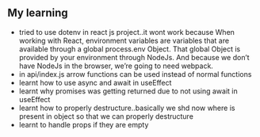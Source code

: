 ## My learning

- tried to use dotenv in react js project..it wont work because 
  When working with React, environment variables are variables that are available through a global process.env Object. That global Object is provided by your environment through NodeJs. And because we don’t have NodeJs in the browser, we’re going to need webpack.
- in api/index.js arrow functions can be used instead of normal functions
- learnt how to use async and await in useEffect
- learnt why promises was getting returned due to not using await in useEffect
- learnt how to properly destructure..basically we shd now where is present in object
  so that we can properly destructure
- learnt to handle props if they are empty
  
  